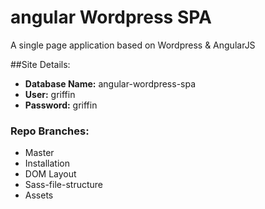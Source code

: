# angular Wordpress SPA
A single page application based on Wordpress &amp; AngularJS


##Site Details:
* **Database Name:** angular-wordpress-spa
* **User:** griffin
* **Password:** griffin


### Repo Branches:
* Master
* Installation
* DOM Layout
* Sass-file-structure
* Assets

